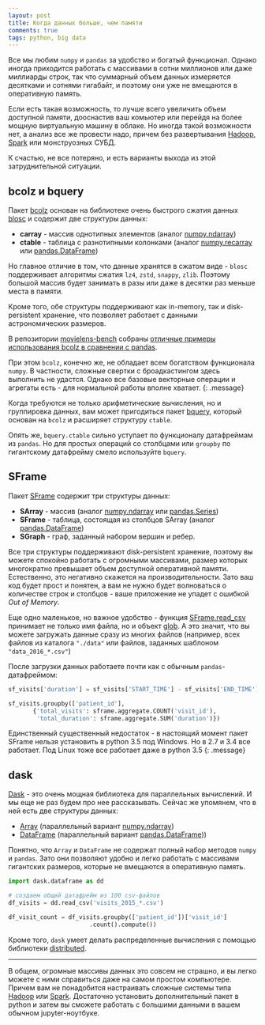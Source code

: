 ```yaml
---
layout: post
title: Когда данных больше, чем памяти
comments: true
tags: python, big data
---
```


Все мы любим `numpy` и `pandas` за удобство и богатый функционал. Однако иногда приходится работать с массивами в сотни миллионов или даже миллиарды строк, так что суммарный объем данных измеряется десятками и сотнями гигабайт, и поэтому они уже не вмещаются в оперативную память.

Если есть такая возможность, то лучше всего увеличить объем доступной памяти, дооснастив ваш комьютер или перейдя на более мощную виртуальную машину в облаке. Но иногда такой возможности нет, а анализ все же провести надо, причем без развертывания [Hadoop](http://hadoop.apache.org/), [Spark](http://spark.apache.org/) или монструозных СУБД.

К счастью, не все потеряно, и есть варианты выхода из этой затруднительной ситуации.


## bcolz и bquery
Пакет [bcolz](http://bcolz.blosc.org/) основан на библиотеке очень быстрого сжатия данных [blosc](http://www.blosc.org/) и содержит две структуры данных:

- **carray** - массив однотипных элементов (аналог [numpy.ndarray](https://docs.scipy.org/doc/numpy/reference/generated/numpy.ndarray.html))
- **ctable** - таблица с разнотипными колонками (аналог [numpy.recarray](https://docs.scipy.org/doc/numpy/reference/generated/numpy.recarray.html) или [pandas.DataFrame](http://pandas.pydata.org/pandas-docs/stable/generated/pandas.DataFrame.html))

Но главное отличие в том, что данные хранятся в сжатом виде - `blosc` поддерживает алгоритмы сжатия `lz4`, `zstd`, `snappy`, `zlib`. Поэтому большой массив будет занимать в разы или даже в десятки раз меньше места в памяти. 

Кроме того, обе структуры поддерживают как in-memory, так и disk-persistent хранение, что позволяет работает с данными астрономических размеров.

В репозитории [movielens-bench](https://github.com/Blosc/movielens-bench) собраны [отличные примеры использования bcolz в сравнении с pandas](https://github.com/Blosc/movielens-bench/blob/master/querying-ep14.ipynb).

При этом `bcolz`, конечно же, не обладает всем богатством функционала `numpy`. В частности, сложные свертки с броадкастингом здесь выполнить не удастся. Однако все базовые векторные операции и агрегаты есть - для нормальной работы вполне хватает.
{: .message}

Когда требуются не только арифметические вычисления, но и группировка данных, вам может пригодиться пакет [bquery](https://github.com/visualfabriq/bquery), который основан на `bcolz` и расширяет структуру `ctable`.

Опять же, `bquery.ctable` сильно уступает по функционалу датафреймам из `pandas`. Но для простых операций со столбцами или `groupby` по гигантскому датафрейму смело используйте `bquery`.


## SFrame
Пакет [SFrame](https://github.com/turi-code/SFrame) содержит три структуры данных:

- **SArray** - массив (аналог [numpy.ndarray](https://docs.scipy.org/doc/numpy/reference/generated/numpy.ndarray.html) или [pandas.Series](http://pandas.pydata.org/pandas-docs/stable/generated/pandas.Series.html))
- **SFrame** - таблица, состоящая из столбцов SArray (аналог [pandas.DataFrame](http://pandas.pydata.org/pandas-docs/stable/generated/pandas.DataFrame.html))
- **SGraph** - граф, заданный набором вершин и ребер.

Все три структуры поддерживают disk-persistent хранение, поэтому вы можете спокойно работать с огромными массивами, размер которых многократно превышает объем доступной оперативной памяти. Естественно, это негативно скажется на производительности. Зато ваш код будет прост и понятен, а вам не нужно будет волноваться о количестве строк и столбцов - ваше приложение не упадет с ошибкой _Out of Memory_.

Еще одно маленькое, но важное удобство - функция [SFrame.read_csv](https://turi.com/products/create/docs/generated/graphlab.SFrame.read_csv.html) принимает не только имя файла, но и объект [glob](https://docs.python.org/2/library/glob.html). А это значит, что вы можете загружать данные сразу из многих файлов (например, всех файлов из каталога `"./data"` или файлов, заданных шаблоном `"data_2016_*.csv"`)

После загрузки данных работаете почти как с обычным `pandas`-датафреймом:

```python
sf_visits['duration'] = sf_visits['START_TIME'] - sf_visits['END_TIME']

sf_visits.groupby(['patient_id'], 
       {'total_visits': sframe.aggregate.COUNT('visit_id'),
        'total_duration': sframe.aggregate.SUM('duration')})
```

Единственный существенный недостаток - в настоящий момент пакет SFramе нельзя установить в python 3.5 под Windows. Но в 2.7 и 3.4 все работает. Под Linux тоже все работает даже в python 3.5
{: .message}


## dask
[Dask](http://dask.pydata.org/) - это очень мощная библиотека для параллельных вычислений. И мы еще не раз будем про нее рассказывать. Сейчас же упомянем, что в ней есть две структуры данных:

- [Array](http://dask.pydata.org/en/latest/array.html) (параллельный вариант [numpy.ndarray](https://docs.scipy.org/doc/numpy/reference/generated/numpy.ndarray.html))
- [DataFrame](http://dask.pydata.org/en/latest/dataframe.html) (параллельный вариант [pandas.DataFrame](http://pandas.pydata.org/pandas-docs/stable/generated/pandas.DataFrame.html)))

Понятно, что `Array` и `DataFrame` не содержат полный набор методов `numpy` и `pandas`. Зато они позволяют удобно и легко работать с массивами гигантских размеров, которые не вмещаются в оперативную память.

```python
import dask.dataframe as dd

# создаем общий датафрейм из 100 csv-файлов
df_visits = dd.read_csv('visits_2015_*.csv')

df_visit_count = df_visits.groupby(['patient_id'])['visit_id']
                       .count().compute())
```

Кроме того, `dask` умеет делать распределенные вычисления с помощью библиотеки [distributed](https://distributed.readthedocs.io).

---
В общем, огромные массивы данных это совсем не страшно, и вы легко можете с ними справиться даже на самом простом компьютере. Причем вам не понадобится настраивать сложные системы типа [Hadoop](http://hadoop.apache.org/) или [Spark](http://spark.apache.org/). Достаточно установить дополнительный пакет в python и затем вы сможете работать с большими данными в вашем обычном jupyter-ноутбуке.
